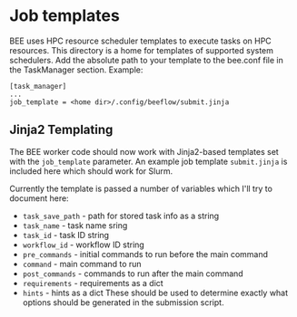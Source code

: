# Job templates

BEE uses HPC resource scheduler templates to execute tasks on HPC resources. This directory is a home for templates of supported system schedulers. Add the absolute path to your template to the bee.conf file in the TaskManager section.
Example:
```
[task_manager]
...
job_template = <home dir>/.config/beeflow/submit.jinja
```

## Jinja2 Templating

The BEE worker code should now work with Jinja2-based templates set with the
`job_template` parameter. An example job template `submit.jinja` is included
here which should work for Slurm.

Currently the template is passed a number of variables which I'll try to
document here:
* `task_save_path` - path for stored task info as a string
* `task_name` - task name sring
* `task_id` - task ID string
* `workflow_id` - workflow ID string
* `pre_commands` - initial commands to run before the main command
* `command` - main command to run
* `post_commands` - commands to run after the main command
* `requirements` - requirements as a dict
* `hints` - hints as a dict
These should be used to determine exactly what options should be generated in
the submission script.
